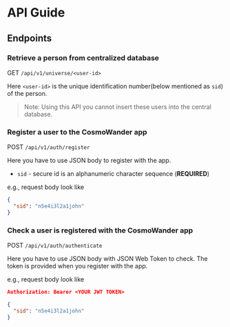 # API Guide

## Endpoints
### Retrieve a person from centralized database
GET `/api/v1/universe/<user-id>`

Here `<user-id>` is the unique identification number(below mentioned as `sid`) of the person.

> Note:
> Using this API you cannot insert these users into the central database.

### Register a user to the CosmoWander app
POST `/api/v1/auth/register`

Here you have to use JSON body to register with the app.

* `sid` - secure id is an alphanumeric character sequence (**REQUIRED**)

e.g., request body look like
```json
{
  "sid": "n5e4i3l2a1john"
}
```
### Check a user is registered with the CosmoWander app
POST `/api/v1/auth/authenticate`

Here you have to use JSON body with JSON Web Token to check. The token is provided when you register with the app.

e.g., request body look like
```json
Authorization: Bearer <YOUR JWT TOKEN>

{
  "sid": "n5e4i3l2a1john"
}
```
